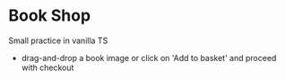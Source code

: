 # Book Shop

Small practice in vanilla TS
- drag-and-drop a book image or click on 'Add to basket' and proceed with checkout
